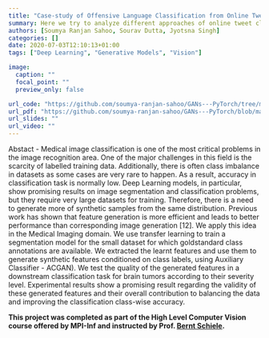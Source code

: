 ```yaml
---
title: "Case-study of Offensive Language Classification from Online Tweets"
summary: Here we try to analyze different approaches of online tweet classification into offensive and non-offensive categories in the presence of emoticons. We try to enhance the tokenization process to capture better sparsity in the presence of non-textual corpus. 
authors: [Soumya Ranjan Sahoo, Sourav Dutta, Jyotsna Singh]
categories: []
date: 2020-07-03T12:10:13+01:00
tags: ["Deep Learning", "Generative Models", "Vision"]

image:
  caption: ""
  focal_point: ""
  preview_only: false

url_code: "https://github.com/soumya-ranjan-sahoo/GANs---PyTorch/tree/master"
url_pdf: "https://github.com/soumya-ranjan-sahoo/GANs---PyTorch/blob/master/Report-ComputerVision.pdf"
url_slides: ""
url_video: ""
---
```

Abstact - Medical image classification is one of the most critical problems in the image recognition area. One of the major challenges in this field is the scarcity of labelled training data. Additionally, there is often class imbalance in datasets as some cases are very rare to happen. As a result, accuracy in classification task is normally low. Deep Learning models, in particular, show promising results on image segmentation and classification problems, but they require very large datasets for training. Therefore, there is a need to generate more of synthetic samples from the same distribution. Previous work has shown that feature generation is more efficient and leads to better performance than corresponding image generation [12]. We apply this idea in the Medical Imaging domain. We use transfer learning to train a segmentation model for the small dataset for which goldstandard class annotations are available. We extracted the learnt features and use them to generate synthetic features conditioned on class labels, using Auxiliary Classifier - ACGAN). We test the quality of the generated features in a downstream classification task for brain tumors according to their severity level. Experimental results show a promising result regarding the validity of these generated features and their overall contribution to balancing the data and improving the classification class-wise accuracy.


**This project was completed as part of the High Level Computer Vision course offered by MPI-Inf and instructed by Prof. [Bernt Schiele](https://scholar.google.com/citations?user=z76PBfYAAAAJ&hl=en).**
